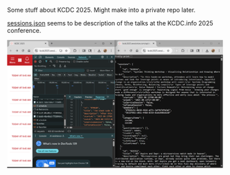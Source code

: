 Some stuff about KCDC 2025.  Might make into a private repo later. 

[sessions.json](sessions.json) seems to be description of the talks at the KCDC.info 2025 conference.


![Trick I used to find the URL](i/image.png)


